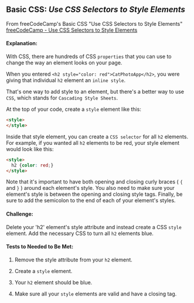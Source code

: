 ## Basic CSS: *Use CSS Selectors to Style Elements*
From freeCodeCamp's Basic CSS "Use CSS Selectors to Style Elements"
[freeCodeCamp - Use CSS Selectors to Style Elements](https://beta.freecodecamp.org/en/challenges/basic-css/use-css-selectors-to-style-elements)

#### **Explanation:**

With CSS, there are hundreds of CSS `properties` that you can use to change the way an element looks on your page.

When you entered `<h2 style="color: red">CatPhotoApp</h2>`, you were giving that individual `h2` element an `inline style`.

That's one way to add style to an element, but there's a better way to use `CSS`, which stands for `Cascading Style Sheets`.

At the top of your code, create a `style` element like this:
``` html
<style>
</style>
```
Inside that style element, you can create a `CSS selector` for all `h2` elements. For example, if you wanted all `h2` elements to be red, your style element would look like this:
``` html
<style>
  h2 {color: red;}
</style>
```
Note that it's important to have both opening and closing curly  braces ( `{` and `}` ) around each element's style. You also need to make sure your element's style is between the opening and closing style tags. Finally, be sure to add the semicolon to the end of each of your element's styles.

#### **Challenge:**

Delete your 'h2' element's style attribute and instead create a CSS `style` element. Add the necessary CSS to turn all `h2` elements blue.

#### **Tests to Needed to Be Met:**

1. Remove the style attribute from your `h2` element.

2. Create a `style` element.

3. Your `h2` element should be blue.

4. Make sure all your `style` elements are valid and have a closing tag. 
